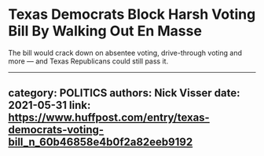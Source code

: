 # Texas Democrats Block Harsh Voting Bill By Walking Out En Masse

The bill would crack down on absentee voting, drive-through voting and more — and Texas Republicans could still pass it.

---
category: POLITICS
authors: Nick Visser
date: 2021-05-31
link: https://www.huffpost.com/entry/texas-democrats-voting-bill_n_60b46858e4b0f2a82eeb9192
---
